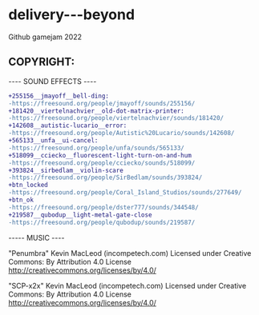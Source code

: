 # delivery---beyond
Github gamejam 2022


## COPYRIGHT:

---- SOUND EFFECTS ----
```diff
+255156__jmayoff__bell-ding:
-https://freesound.org/people/jmayoff/sounds/255156/
+181420__viertelnachvier__old-dot-matrix-printer:
-https://freesound.org/people/viertelnachvier/sounds/181420/
+142608__autistic-lucario__error:
-https://freesound.org/people/Autistic%20Lucario/sounds/142608/
+565133__unfa__ui-cancel:
-https://freesound.org/people/unfa/sounds/565133/
+518099__cciecko__fluorescent-light-turn-on-and-hum
-https://freesound.org/people/cciecko/sounds/518099/
+393824__sirbedlam__violin-scare
-https://freesound.org/people/SirBedlam/sounds/393824/
+btn_locked
-https://freesound.org/people/Coral_Island_Studios/sounds/277649/
+btn_ok
-https://freesound.org/people/dster777/sounds/344548/
+219587__qubodup__light-metal-gate-close
-https://freesound.org/people/qubodup/sounds/219587/
```
----- MUSIC ----

"Penumbra" Kevin MacLeod (incompetech.com)
Licensed under Creative Commons: By Attribution 4.0 License
http://creativecommons.org/licenses/by/4.0/

"SCP-x2x" Kevin MacLeod (incompetech.com)
Licensed under Creative Commons: By Attribution 4.0 License
http://creativecommons.org/licenses/by/4.0/